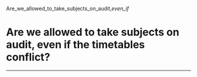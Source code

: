 Are_we_allowed_to_take_subjects_on_audit,_even_if_



Are we allowed to take subjects on audit, even if the timetables conflict?
==========================================================================

---

